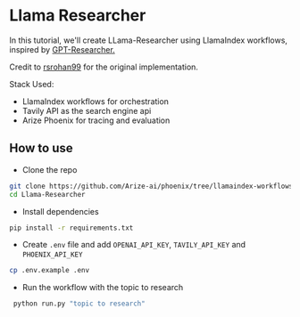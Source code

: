 # Llama Researcher

In this tutorial, we'll create LLama-Researcher using LlamaIndex workflows, inspired by [GPT-Researcher.](https://github.com/assafelovic/gpt-researcher)

Credit to [rsrohan99](https://github.com/rsrohan99) for the original implementation.

Stack Used:

- LlamaIndex workflows for orchestration
- Tavily API as the search engine api
- Arize Phoenix for tracing and evaluation

## How to use

- Clone the repo

```bash
git clone https://github.com/Arize-ai/phoenix/tree/llamaindex-workflows-example/examples/llamaindex-workflows-research-agent
cd Llama-Researcher
```

- Install dependencies

```bash
pip install -r requirements.txt
```

- Create `.env` file and add `OPENAI_API_KEY`, `TAVILY_API_KEY` and `PHOENIX_API_KEY`

```bash
cp .env.example .env
```

- Run the workflow with the topic to research

```bash
 python run.py "topic to research"
```
